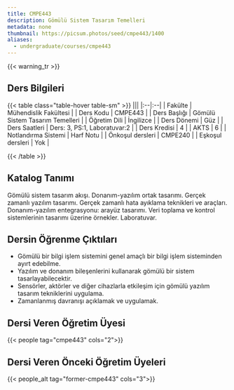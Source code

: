 ```yaml
---
title: CMPE443
description: Gömülü Sistem Tasarım Temelleri
metadata: none
thumbnail: https://picsum.photos/seed/cmpe443/1400
aliases:
  - undergraduate/courses/cmpe443
---
```


{{< warning_tr >}}
## Ders Bilgileri

<!-- prettier-ignore-start -->
{{< table class="table-hover table-sm" >}}
|||
|:--|:--|
| Fakülte | Mühendislik Fakültesi |
| Ders Kodu | CMPE443 |
| Ders Başlığı | Gömülü Sistem Tasarım Temelleri |
| Öğretim Dili | İngilizce |
| Ders Dönemi | Güz |
| Ders Saatleri | Ders: 3, PS:1, Laboratuvar:2 |
| Ders Kredisi | 4 |
| AKTS | 6 |
| Notlandırma Sistemi | Harf Notu |
| Önkoşul dersleri | CMPE240 |
| Eşkoşul dersleri | Yok |

{{< /table >}}
<!-- prettier-ignore-end -->

## Katalog Tanımı

Gömülü sistem tasarım akışı. Donanım-yazılım ortak tasarımı. Gerçek zamanlı yazılım tasarımı. Gerçek zamanlı hata ayıklama teknikleri ve araçları. Donanım-yazılım entegrasyonu: arayüz tasarımı. Veri toplama ve kontrol sistemlerinin tasarımı üzerine örnekler. Laboratuvar.

## Dersin Öğrenme Çıktıları

- Gömülü bir bilgi işlem sistemini genel amaçlı bir bilgi işlem sisteminden ayırt edebilme.
- Yazılım ve donanım bileşenlerini kullanarak gömülü bir sistem tasarlayabilecektir.
- Sensörler, aktörler ve diğer cihazlarla etkileşim için gömülü yazılım tasarım tekniklerini uygulama.
- Zamanlanmış davranışı açıklamak ve uygulamak.

## Dersi Veren Öğretim Üyesi

{{< people tag="cmpe443" cols="2">}}

## Dersi Veren Önceki Öğretim Üyeleri

{{< people_alt tag="former-cmpe443" cols="3">}}